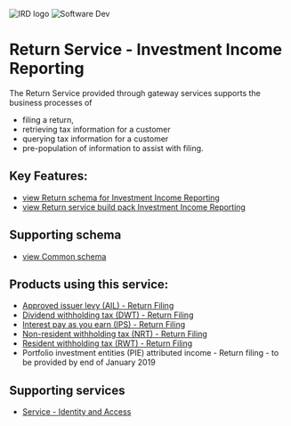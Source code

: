 ![IRD logo](../Images/IRlogo.gif)
![Software Dev](../Images/SoftwareDev.png)

Return Service - Investment Income Reporting
=======================================

The Return Service provided through gateway services supports the business processes of 
* filing a return, 
* retrieving tax information for a customer
* querying tax information for a customer
* pre-population of information to assist with filing. 

Key Features:
-------------

* [view Return schema for Investment Income Reporting](ReturnCommon.v2.xsd)
* [view Return service build pack Investment Income Reporting](Gateway%20Services%20Build%20Pack%20-%20Return%20Service20-%20III.pdf)

Supporting schema
-------------
* [view Common schema](../../Schema%20-%20Common%20III/Common.v2.xsd)

Products using this service:
-------------
* [Approved issuer levy (AIL) - Return Filing](../../Product%20-%20AIL)
* [Dividend withholding tax (DWT) - Return Filing](../../Product%20-%20DWT)
* [Interest pay as you earn (IPS) - Return Filing](../../Product%20-%20IPS)
* [Non-resident withholding tax (NRT) - Return Filing](../../Product%20-%20NRT)
* [Resident withholding tax (RWT) - Return Filing](../../Product%20-%20RWT)
* Portfolio investment entities (PIE) attributed income - Return filing - to be provided by end of January 2019

Supporting services
-------------
* [Service - Identity and Access](../../Service%20-%20Identity%20and%20Access/Latest/)
